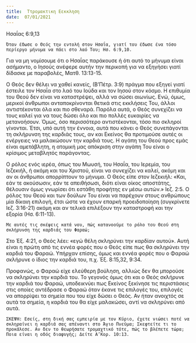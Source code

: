 ```yaml
---
title:  Ττρομακτικη Εεκκληση
date:  07/01/2021
---
```


Ησαΐας 6:9,13

`Όταν έδωσε ο Θεός την εντολή στον Ησαΐα, γιατί του έδωσε ένα τόσο περίεργο μήνυμα να πάει στο λαό Του; Ησ. 6:9,10. `

Για να μη νομίσουμε ότι ο Ησαΐας παράκουσε ή ότι αυτό το μήνυμα είναι ασήμαντο, ο Ιησούς ανέφερε αυτήν την περικοπή για να εξηγήσει γιατί δίδασκε με παραβολές, Ματθ. 13:13-15.

Ο Θεός δεν θέλει να χαθεί κανείς, (Β’Πέτρ. 3:9) πράγμα που εξηγεί γιατί έστειλε τον Ησαΐα στο λαό του Ιούδα και τον Ιησού στον κόσμο. Η επιθυμία του Θεού δεν είναι να καταστρέψει, αλλά να σώσει αιωνίως. Ενώ, όμως, μερικοί άνθρωποι ανταποκρίνονται θετικά στις εκκλήσεις Του, άλλοι αντιστέκονται όλα και πιο σθεναρά. Παρόλα αυτά, ο Θεός συνεχίζει να τους καλεί για να τους δώσει όλο και πιο πολλές ευκαιρίες να μετανοήσουν. Όμως, όσο περισσότερο αντιστέκονται, τόσο πιο σκληροί γίνονται. Έτσι, υπό αυτή την έννοια, αυτά που κάνει ο Θεός συνεπάγονται τη σκλήρυνση της καρδιάς τους, αν και Εκείνος θα προτιμούσε αυτές οι ενέργειες να μαλακώσουν την καρδιά τους. Η αγάπη του Θεού προς εμάς είναι αμετάβλητη, η ατομική μας απόκριση στην αγάπη Του είναι ο κρίσιμος μεταβλητός παράγοντας.

Ο ρόλος ενός ιερέα, όπως του Μωυσή, του Ησαΐα, του Ιερεμία, του Ιεζεκιήλ, ή ακόμη και του Χριστού, είναι να συνεχίζει να καλεί, ακόμη και αν οι άνθρωποι απορρίπτουν το μήνυμα. Ο Θεός είπε στον Ιεζεκιήλ: «Και, εάν τε ακούσωσιν, εάν τε απειθήσωσι, διότι είναι οίκος αποστάτης, θέλουσιν όμως γνωρίσει ότι εστάθη προφήτης εν μέσω αυτών.» Ιεζ. 2:5. Ο ρόλος του Θεού και των δούλων Του είναι να παρέχουν στους ανθρώπους μία δίκαιη επιλογή, έτσι ώστε να έχουν επαρκή προειδοποίηση (συγκρίνετε Ιεζ. 3:16-21) ακόμη και αν τελικά επιλέξουν την καταστροφή και την εξορία (Ησ. 6:11-13).

`Με αυτές τις σκέψεις κατά νου, πώς κατανοούμε το ρόλο του Θεού στη σκλήρυνση της καρδιάς του Φαραώ;`

Στο Έξ. 4:21, ο Θεός λέει: «εγώ θέλη σκληρύνει την καρδίαν αυτού». Αυτή είναι η πρώτη από τις εννέα φορές που ο Θεός είπε πως θα σκληρύνει την καρδιά του Φαραώ. Υπήρχαν επίσης, όμως και εννέα φορές που ο Φαραώ σκλήρυνε ο ίδιος την καρδιά του, π.χ. Έξ. 8:15,32, 9:34.

Προφανώς, ο Φαραώ είχε ελεύθερη βούληση, αλλιώς δεν θα μπορούσε να σκληρύνει την καρδιά του. Το γεγονός όμως ότι και ο Θεός σκλήρυνε την καρδιά του Φαραώ, υποδεικνύει πως Εκείνος ξεκίνησε τις περιστάσεις στις οποίες αντέδρασε ο Φαραώ όταν έκανε τις επιλογές του, επιλογές να απορρίψει τα σημεία που του είχε δώσει ο Θεός. Αν ήταν ανοιχτός σε αυτά τα σημεία, η καρδιά του θα είχε μαλακώσει, αντί να σκληρύνει από αυτά.

`ΣΚΕΨΗ: Εσείς, στη δική σας εμπειρία με τον Κύριο, έχετε νιώσει ποτέ να σκληραίνει η καρδιά σας απέναντι στο Άγιο Πνεύμα; Σκεφτείτε τι το προκάλεσε. Αν δεν το θεωρήσατε τρομαχτικό τότε, πώς το βλέπετε τώρα; Ποια είναι η οδός διαφυγής; Δείτε Α’Κορ. 10:13.`